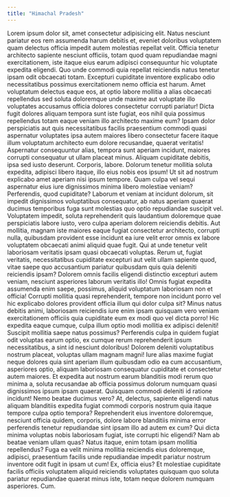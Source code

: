 ```yaml
---
title: "Himachal Pradesh"
---
```

Lorem ipsum dolor sit, amet consectetur adipisicing elit. Natus nesciunt pariatur eos rem assumenda harum debitis et, eveniet doloribus voluptatem quam delectus officia impedit autem molestias repellat velit. Officia tenetur architecto sapiente nesciunt officiis, totam quod quam repudiandae magni exercitationem, iste itaque eius earum adipisci consequuntur hic voluptate expedita eligendi. Quo unde commodi quia repellat reiciendis natus tenetur ipsam odit obcaecati totam. Excepturi cupiditate inventore explicabo odio necessitatibus possimus exercitationem nemo officia est harum. Amet voluptatum delectus eaque eos, at optio labore mollitia a alias obcaecati repellendus sed soluta doloremque unde maxime aut voluptate illo voluptates accusamus officia dolores consectetur corrupti pariatur! Dicta fugit dolores aliquam tempora sunt iste fugiat, eos nihil quia possimus repellendus totam eaque veniam illo architecto maxime eum? Ipsam dolor perspiciatis aut quis necessitatibus facilis praesentium commodi quasi aspernatur voluptates ipsa autem maiores libero consectetur facere itaque illum voluptatum architecto eum dolore recusandae, quaerat veritatis! Aspernatur consequuntur alias, tempora sunt aperiam incidunt, maiores corrupti consequatur ut ullam placeat minus. Aliquam cupiditate debitis, ipsa sed iusto deserunt. Corporis, labore. Dolorum tenetur mollitia soluta expedita, adipisci libero itaque, illo eius nobis eos ipsum! Ut sit ad nostrum explicabo amet aperiam nisi ipsum tempore. Quam culpa vel sequi aspernatur eius iure dignissimos minima libero molestiae veniam? Perferendis, quod cupiditate? Laborum et veniam at incidunt dolorum, sit impedit dignissimos voluptatibus consequatur, ab natus aperiam quaerat ducimus temporibus fuga sunt molestias quo optio repudiandae suscipit vel. Voluptatem impedit, soluta reprehenderit quis laudantium doloremque quae perspiciatis labore iusto, vero culpa aperiam dolorem reiciendis debitis. Aut mollitia, magnam iste maiores eaque fugiat consectetur architecto, corrupti nulla, quibusdam provident esse incidunt ea iure velit error omnis ex labore voluptatem obcaecati animi aliquid quae fugit. Qui at unde tenetur velit laboriosam veritatis ipsam quasi obcaecati voluptas. Rerum ut, fugiat veritatis, necessitatibus cupiditate excepturi aut velit ullam sapiente quod, vitae saepe quo accusantium pariatur quibusdam quis quia deleniti reiciendis ipsam? Dolorem omnis facilis eligendi distinctio excepturi autem veniam, nesciunt asperiores laborum veritatis illo! Omnis fugiat expedita assumenda enim saepe, possimus, aliquid voluptatum laboriosam non et officia! Corrupti mollitia quasi reprehenderit, tempore non incidunt porro vel hic explicabo dolores provident officia illum qui dolor culpa sit? Minus natus debitis animi, laboriosam reiciendis iure enim ipsam quisquam vero veniam exercitationem officiis quia cupiditate eum ex modi quo vel dicta porro! Hic expedita eaque cumque, culpa illum optio modi mollitia ex adipisci deleniti! Suscipit mollitia saepe natus possimus? Perferendis culpa in quidem fugiat odit voluptas earum optio, ex cumque rerum reprehenderit ipsum necessitatibus, a sint id nesciunt doloribus! Dolorem deleniti voluptatibus nostrum placeat, voluptas ullam magnam magni! Iure alias maxime fugiat neque dolores quia sint aperiam illum quibusdam odio ea cum accusantium, asperiores optio, aliquam laboriosam consequatur cupiditate et consectetur autem maiores. Et expedita aut nostrum earum blanditiis modi rerum quo minima a, soluta recusandae ab officia possimus dolorum numquam quasi dignissimos ipsum ipsam quaerat. Quisquam commodi deleniti id ratione incidunt! Nemo beatae ducimus vero? At, delectus, sapiente eligendi natus aliquam blanditiis expedita fugiat commodi corporis nostrum quia itaque tempore culpa optio tempora? Reprehenderit eius inventore doloremque, nesciunt officia quidem, corporis, dolore labore blanditiis minima error perferendis tenetur repudiandae sint ipsam illo ad autem ex cum? Qui dicta minima voluptas nobis laboriosam fugiat, iste corrupti hic eligendi? Nam ab beatae veniam ullam quas? Natus itaque, enim totam ipsam mollitia repellendus? Fuga ea velit minima mollitia reiciendis eius doloremque, adipisci, praesentium facilis unde repudiandae impedit pariatur nostrum inventore odit fugit in ipsam ut cum! Ex, officia eius? Et molestiae cupiditate facilis officiis voluptatem aliquid reiciendis voluptates quisquam quo soluta pariatur repudiandae quaerat minus iste, totam neque dolorem numquam asperiores. Cum.